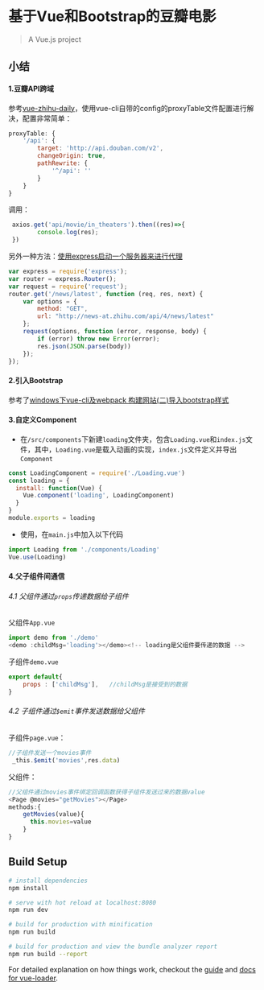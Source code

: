# 基于Vue和Bootstrap的豆瓣电影

> A Vue.js project

## 小结

#### 1.豆瓣API跨域

参考[vue-zhihu-daily](https://github.com/cccyb/vue-zhihu-daily)，使用vue-cli自带的config的proxyTable文件配置进行解决，配置非常简单：

```javascript
proxyTable: {
    '/api': {
        target: 'http://api.douban.com/v2',
        changeOrigin: true,
        pathRewrite: {
            '^/api': ''
        }
    }
}
```

调用：

```javascript
 axios.get('api/movie/in_theaters').then((res)=>{
        console.log(res);
 })
```

另外一种方法：[使用express启动一个服务器来进行代理](https://github.com/pomelo-chuan/Zhihu-Daily-Vue.js/blob/master/src/node-file.js)

```javascript
var express = require('express');
var router = express.Router();
var request = require('request');
router.get('/news/latest', function (req, res, next) {
    var options = {
        method: "GET",
        url: "http://news-at.zhihu.com/api/4/news/latest"
    };
    request(options, function (error, response, body) {
        if (error) throw new Error(error);
        res.json(JSON.parse(body))
    });
});
```

#### 2.引入Bootstrap

参考了[windows下vue-cli及webpack 构建网站(二)导入bootstrap样式](http://blog.csdn.net/ansu2009/article/details/53305134)

#### 3.自定义Component

- 在`/src/components`下新建`loading`文件夹，包含`Loading.vue`和`index.js`文件，其中，`Loading.vue`是载入动画的实现，`index.js`文件定义并导出`Component`

```javascript
const LoadingComponent = require('./Loading.vue')
const loading = {
  install: function(Vue) {
    Vue.component('loading', LoadingComponent)
  }
}
module.exports = loading
```

- 使用，在`main.js`中加入以下代码

```javascript
import Loading from './components/Loading'
Vue.use(Loading)
```

#### 4.父子组件间通信

######  4.1 父组件通过`props`传递数据给子组件

父组件`App.vue`

```javascript
import demo from './demo'
<demo :childMsg='loading'></demo><!-- loading是父组件要传递的数据 -->
```
子组件`demo.vue`

```javascript
export default{
    props : ['childMsg'],   //childMsg是接受到的数据
}
```
###### 4.2 子组件通过`$emit`事件发送数据给父组件

子组件`page.vue`：
```js
//子组件发送一个movies事件
 _this.$emit('movies',res.data)
```

父组件：
```js
//父组件通过movies事件绑定回调函数获得子组件发送过来的数据value
<Page @movies="getMovies"></Page>
methods:{
    getMovies(value){
      this.movies=value
    }
}
```

## Build Setup

``` bash
# install dependencies
npm install

# serve with hot reload at localhost:8080
npm run dev

# build for production with minification
npm run build

# build for production and view the bundle analyzer report
npm run build --report
```

For detailed explanation on how things work, checkout the [guide](http://vuejs-templates.github.io/webpack/) and [docs for vue-loader](http://vuejs.github.io/vue-loader).
